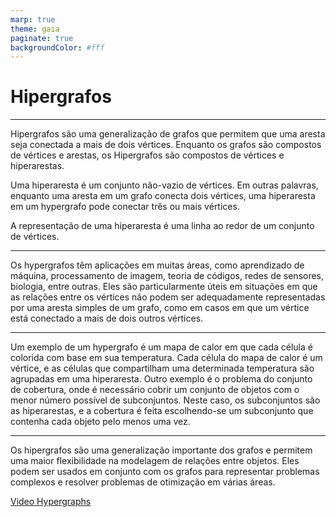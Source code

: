 ```yaml
---
marp: true
theme: gaia
paginate: true
backgroundColor: #fff
---
```


<!-- _class: lead -->

# Hipergrafos #

---

Hipergrafos são uma generalização de grafos que permitem que uma aresta seja conectada a mais de dois vértices. Enquanto os grafos são compostos de vértices e arestas, os Hipergrafos são compostos de vértices e hiperarestas.

Uma hiperaresta é um conjunto não-vazio de vértices. Em outras palavras, enquanto uma aresta em um grafo conecta dois vértices, uma hiperaresta em um hypergrafo pode conectar três ou mais vértices.

A representação de uma hiperaresta é uma linha ao redor de um conjunto de vértices.

---

Os hypergrafos têm aplicações em muitas áreas, como aprendizado de máquina, processamento de imagem, teoria de códigos, redes de sensores, biologia, entre outras. Eles são particularmente úteis em situações em que as relações entre os vértices não podem ser adequadamente representadas por uma aresta simples de um grafo, como em casos em que um vértice está conectado a mais de dois outros vértices.

---

Um exemplo de um hypergrafo é um mapa de calor em que cada célula é colorida com base em sua temperatura. Cada célula do mapa de calor é um vértice, e as células que compartilham uma determinada temperatura são agrupadas em uma hiperaresta. Outro exemplo é o problema do conjunto de cobertura, onde é necessário cobrir um conjunto de objetos com o menor número possível de subconjuntos. Neste caso, os subconjuntos são as hiperarestas, e a cobertura é feita escolhendo-se um subconjunto que contenha cada objeto pelo menos uma vez.

---

Os hipergrafos são uma generalização importante dos grafos e permitem uma maior flexibilidade na modelagem de relações entre objetos. Eles podem ser usados em conjunto com os grafos para representar problemas complexos e resolver problemas de otimização em várias áreas.

[Video Hypergraphs](https://www.youtube.com/watch?v=UwvZn9lm_98&list=PLZ2xtht8y2-IRjvXJJpka2GIJ3wn7u4g2&index=)
